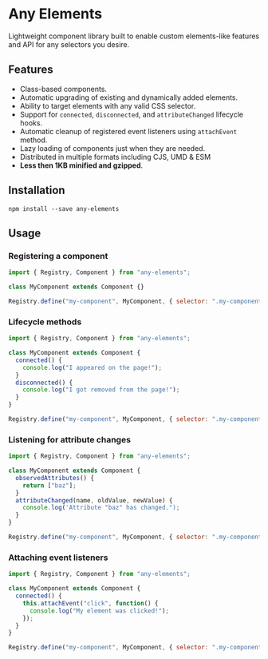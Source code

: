 # Any Elements

Lightweight component library built to enable custom elements-like features and API for any selectors you desire.

## Features

- Class-based components.
- Automatic upgrading of existing and dynamically added elements.
- Ability to target elements with any valid CSS selector.
- Support for `connected`, `disconnected`, and `attributeChanged` lifecycle hooks.
- Automatic cleanup of registered event listeners using `attachEvent` method.
- Lazy loading of components just when they are needed.
- Distributed in multiple formats including CJS, UMD & ESM
- **Less then 1KB minified and gzipped**.

## Installation

```
npm install --save any-elements
```

## Usage

### Registering a component

```javascript
import { Registry, Component } from "any-elements";

class MyComponent extends Component {}

Registry.define("my-component", MyComponent, { selector: ".my-component" });
```

### Lifecycle methods

```javascript
import { Registry, Component } from "any-elements";

class MyComponent extends Component {
  connected() {
    console.log("I appeared on the page!");
  }
  disconnected() {
    console.log("I got removed from the page!");
  }
}

Registry.define("my-component", MyComponent, { selector: ".my-component" });
```

### Listening for attribute changes

```javascript
import { Registry, Component } from "any-elements";

class MyComponent extends Component {
  observedAttributes() {
    return ["baz"];
  }
  attributeChanged(name, oldValue, newValue) {
    console.log('Attribute "baz" has changed.");
  }
}

Registry.define("my-component", MyComponent, { selector: ".my-component" });
```

### Attaching event listeners

```javascript
import { Registry, Component } from "any-elements";

class MyComponent extends Component {
  connected() {
    this.attachEvent("click", function() {
      console.log("My element was clicked!");
    });
  }
}

Registry.define("my-component", MyComponent, { selector: ".my-component" });
```
